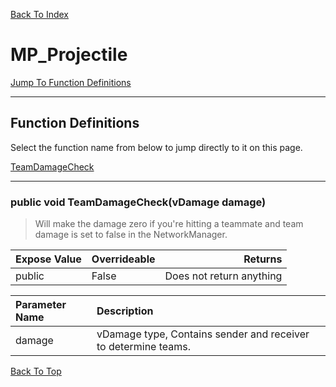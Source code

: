 [Back To Index](../../index.md)

# MP_Projectile

[Jump To Function Definitions](#functions-definitions)<br/>

--------------------------------------------------------
## Function Definitions<a name="functions-definitions"></a>

Select the function name from below to jump directly to it on this page.

[TeamDamageCheck](#TeamDamageCheck)<br>

------------------
 ### public void TeamDamageCheck(vDamage damage)<a name="TeamDamageCheck"></a>
>   Will make the damage zero if you're hitting a teammate and team damage is set to false in the NetworkManager. 

| Expose Value | Overrideable | Returns |
|:---|:---|---:|
|public|False|Does not return anything|

| Parameter Name | Description |
|:---|:---|
|damage|vDamage type, Contains sender and receiver to determine teams.|

[Back To Top](#)

